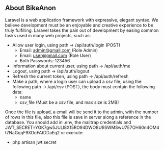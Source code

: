 ## About BikeAnon

Laravel is a web application framework with expressive, elegant syntax. We believe development must be an enjoyable and creative experience to be truly fulfilling. Laravel takes the pain out of development by easing common tasks used in many web projects, such as:

- Allow user login, using path -> /api/auth/login (POST)
    - Email: admin@gmail.com (Role Admin)
    - Email: user@gmail.com (Role User)
    - Both Passwords: 123456
- Information about current user, using path -> /api/auth/me
- Logout, using path -> /api/auth/logout
- Refresh the current token, using path -> /api/auth/refresh
- Make a path, where a login user can upload a csv file, using the following path -> /api/csv (POST), the body must contain the following data:
    - name
    - csv_file (Must be a csv file, and max size is 2MB)
    
Once the file is upload, a email will be send it to the admin, with the number of rows in this file, also this file is save in server along a reference in the database.
You should add in .env, the mailtrap credentials and JWT_SECRET=YGK7gw5JULl8Xf5RO94DWO8U9SWMSwU7E7OH60n4OMdt7NaGqqF9XDoFAtDDaEq2 or execute:
- php artisan jwt:secret
